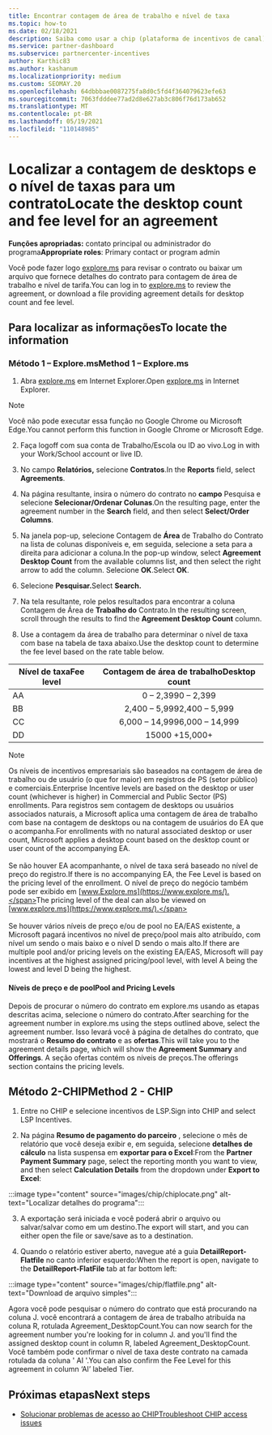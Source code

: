 ```yaml
---
title: Encontrar contagem de área de trabalho e nível de taxa
ms.topic: how-to
ms.date: 02/18/2021
description: Saiba como usar a chip (plataforma de incentivos de canal) para encontrar as informações de nível de taxa e contagem de área de trabalho para um contrato.
ms.service: partner-dashboard
ms.subservice: partnercenter-incentives
author: Karthic83
ms.author: kashanum
ms.localizationpriority: medium
ms.custom: SEOMAY.20
ms.openlocfilehash: 64dbbbae0087275fa8d0c5fd4f364079623efe63
ms.sourcegitcommit: 7063fdddee77ad2d8e627ab3c806f76d173ab652
ms.translationtype: MT
ms.contentlocale: pt-BR
ms.lasthandoff: 05/19/2021
ms.locfileid: "110148985"
---
```

# <a name="locate-the-desktop-count-and-fee-level-for-an-agreement"></a><span data-ttu-id="add2e-103">Localizar a contagem de desktops e o nível de taxas para um contrato</span><span class="sxs-lookup"><span data-stu-id="add2e-103">Locate the desktop count and fee level for an agreement</span></span>

<span data-ttu-id="add2e-104">**Funções apropriadas:** contato principal ou administrador do programa</span><span class="sxs-lookup"><span data-stu-id="add2e-104">**Appropriate roles**: Primary contact or program admin</span></span>

<span data-ttu-id="add2e-105">Você pode fazer logo [explore.ms](https://www.explore.ms/) para revisar o contrato ou baixar um arquivo que fornece detalhes do contrato para contagem de área de trabalho e nível de tarifa.</span><span class="sxs-lookup"><span data-stu-id="add2e-105">You can log in to [explore.ms](https://www.explore.ms/) to review the agreement, or download a file providing agreement details for desktop count and fee level.</span></span>

## <a name="to-locate-the-information"></a><span data-ttu-id="add2e-106">Para localizar as informações</span><span class="sxs-lookup"><span data-stu-id="add2e-106">To locate the information</span></span>

### <a name="method-1--explorems"></a><span data-ttu-id="add2e-107">Método 1 – Explore.ms</span><span class="sxs-lookup"><span data-stu-id="add2e-107">Method 1 – Explore.ms</span></span>

1. <span data-ttu-id="add2e-108">Abra [explore.ms](https://www.explore.ms/) em Internet Explorer.</span><span class="sxs-lookup"><span data-stu-id="add2e-108">Open [explore.ms](https://www.explore.ms/) in Internet Explorer.</span></span> 

>[!Note]
><span data-ttu-id="add2e-109">Você não pode executar essa função no Google Chrome ou Microsoft Edge.</span><span class="sxs-lookup"><span data-stu-id="add2e-109">You cannot perform this function in Google Chrome or Microsoft Edge.</span></span>

2. <span data-ttu-id="add2e-110">Faça logoff com sua conta de Trabalho/Escola ou ID ao vivo.</span><span class="sxs-lookup"><span data-stu-id="add2e-110">Log in with your Work/School account or live ID.</span></span>  

3. <span data-ttu-id="add2e-111">No campo **Relatórios,** selecione **Contratos**.</span><span class="sxs-lookup"><span data-stu-id="add2e-111">In the **Reports** field, select **Agreements**.</span></span>

4. <span data-ttu-id="add2e-112">Na página resultante, insira o número do contrato no **campo** Pesquisa e selecione **Selecionar/Ordenar Colunas**.</span><span class="sxs-lookup"><span data-stu-id="add2e-112">On the resulting page, enter the agreement number in the **Search** field, and then select **Select/Order Columns**.</span></span>

5. <span data-ttu-id="add2e-113">Na janela pop-up, selecione Contagem de **Área** de Trabalho do Contrato na lista de colunas disponíveis e, em seguida, selecione a seta para a direita para adicionar a coluna.</span><span class="sxs-lookup"><span data-stu-id="add2e-113">In the pop-up window, select **Agreement Desktop Count** from the available columns list, and then select the right arrow to add the column.</span></span> <span data-ttu-id="add2e-114">Selecione **OK**.</span><span class="sxs-lookup"><span data-stu-id="add2e-114">Select **OK**.</span></span>

6. <span data-ttu-id="add2e-115">Selecione **Pesquisar.**</span><span class="sxs-lookup"><span data-stu-id="add2e-115">Select **Search.**</span></span>

7. <span data-ttu-id="add2e-116">Na tela resultante, role pelos resultados para encontrar a coluna Contagem de Área de **Trabalho do** Contrato.</span><span class="sxs-lookup"><span data-stu-id="add2e-116">In the resulting screen, scroll through the results to find the **Agreement Desktop Count** column.</span></span> 

8. <span data-ttu-id="add2e-117">Use a contagem da área de trabalho para determinar o nível de taxa com base na tabela de taxa abaixo.</span><span class="sxs-lookup"><span data-stu-id="add2e-117">Use the desktop count to determine the fee level based on the rate table below.</span></span>  

| <span data-ttu-id="add2e-118">Nível de taxa</span><span class="sxs-lookup"><span data-stu-id="add2e-118">Fee level</span></span> | <span data-ttu-id="add2e-119">Contagem de área de trabalho</span><span class="sxs-lookup"><span data-stu-id="add2e-119">Desktop count</span></span> |
| ------ | :-----------: |
|  <span data-ttu-id="add2e-120">A</span><span class="sxs-lookup"><span data-stu-id="add2e-120">A</span></span> | <span data-ttu-id="add2e-121">0 – 2,399</span><span class="sxs-lookup"><span data-stu-id="add2e-121">0 – 2,399</span></span>    |
|  <span data-ttu-id="add2e-122">B</span><span class="sxs-lookup"><span data-stu-id="add2e-122">B</span></span> | <span data-ttu-id="add2e-123">2,400 – 5,999</span><span class="sxs-lookup"><span data-stu-id="add2e-123">2,400 – 5,999</span></span>    |
|  <span data-ttu-id="add2e-124">C</span><span class="sxs-lookup"><span data-stu-id="add2e-124">C</span></span> | <span data-ttu-id="add2e-125">6,000 – 14,999</span><span class="sxs-lookup"><span data-stu-id="add2e-125">6,000 – 14,999</span></span>    |
|  <span data-ttu-id="add2e-126">D</span><span class="sxs-lookup"><span data-stu-id="add2e-126">D</span></span> | <span data-ttu-id="add2e-127">15000 +</span><span class="sxs-lookup"><span data-stu-id="add2e-127">15,000+</span></span>   |

>[!NOTE]
><span data-ttu-id="add2e-128">Os níveis de incentivos empresariais são baseados na contagem de área de trabalho ou de usuário (o que for maior) em registros de PS (setor público) e comerciais.</span><span class="sxs-lookup"><span data-stu-id="add2e-128">Enterprise Incentive levels are based on the desktop or user count (whichever is higher) in Commercial and Public Sector (PS) enrollments.</span></span> <span data-ttu-id="add2e-129">Para registros sem contagem de desktops ou usuários associados naturais, a Microsoft aplica uma contagem de área de trabalho com base na contagem de desktops ou na contagem de usuários do EA que o acompanha.</span><span class="sxs-lookup"><span data-stu-id="add2e-129">For enrollments with no natural associated desktop or user count, Microsoft applies a desktop count based on the desktop count or user count of the accompanying EA.</span></span> <br><br><span data-ttu-id="add2e-130">Se não houver EA acompanhante, o nível de taxa será baseado no nível de preço do registro.</span><span class="sxs-lookup"><span data-stu-id="add2e-130">If there is no accompanying EA, the Fee Level is based on the pricing level of the enrollment.</span></span> <span data-ttu-id="add2e-131">O nível de preço do negócio também pode ser exibido em [www.Explore.ms](https://www.explore.ms/).</span><span class="sxs-lookup"><span data-stu-id="add2e-131">The pricing level of the deal can also be viewed on [www.explore.ms](https://www.explore.ms/).</span></span> <br><br><span data-ttu-id="add2e-132">Se houver vários níveis de preço e/ou de pool no EA/EAS existente, a Microsoft pagará incentivos no nível de preço/pool mais alto atribuído, com nível um sendo o mais baixo e o nível D sendo o mais alto.</span><span class="sxs-lookup"><span data-stu-id="add2e-132">If there are multiple pool and/or pricing levels on the existing EA/EAS,  Microsoft will pay incentives at the highest assigned pricing/pool level, with level A being the lowest and level D being the highest.</span></span>

#### <a name="pool-and-pricing-levels"></a><span data-ttu-id="add2e-133">Níveis de preço e de pool</span><span class="sxs-lookup"><span data-stu-id="add2e-133">Pool and Pricing Levels</span></span>

<span data-ttu-id="add2e-134">Depois de procurar o número do contrato em explore.ms usando as etapas descritas acima, selecione o número do contrato.</span><span class="sxs-lookup"><span data-stu-id="add2e-134">After searching for the agreement number in explore.ms using the steps outlined above, select the agreement number.</span></span> <span data-ttu-id="add2e-135">Isso levará você à página de detalhes do contrato, que mostrará o **Resumo do contrato** e as **ofertas**.</span><span class="sxs-lookup"><span data-stu-id="add2e-135">This will take you to the agreement details page, which will show the **Agreement Summary** and **Offerings**.</span></span> <span data-ttu-id="add2e-136">A seção ofertas contém os níveis de preços.</span><span class="sxs-lookup"><span data-stu-id="add2e-136">The offerings section contains the pricing levels.</span></span>

## <a name="method-2---chip"></a><span data-ttu-id="add2e-137">Método 2-CHIP</span><span class="sxs-lookup"><span data-stu-id="add2e-137">Method 2 - CHIP</span></span>

1. <span data-ttu-id="add2e-138">Entre no CHIP e selecione incentivos de LSP.</span><span class="sxs-lookup"><span data-stu-id="add2e-138">Sign into CHIP and select LSP Incentives.</span></span>

2. <span data-ttu-id="add2e-139">Na página **Resumo de pagamento do parceiro** , selecione o mês de relatório que você deseja exibir e, em seguida, selecione **detalhes de cálculo** na lista suspensa em **exportar para o Excel**:</span><span class="sxs-lookup"><span data-stu-id="add2e-139">From the **Partner Payment Summary** page, select the reporting month you want to view, and then select **Calculation Details** from the dropdown under **Export to Excel**:</span></span>

:::image type="content" source="images/chip/chiplocate.png" alt-text="Localizar detalhes do programa":::

3. <span data-ttu-id="add2e-141">A exportação será iniciada e você poderá abrir o arquivo ou salvar/salvar como em um destino.</span><span class="sxs-lookup"><span data-stu-id="add2e-141">The export will start, and you can either open the file or save/save as to a destination.</span></span>

4. <span data-ttu-id="add2e-142">Quando o relatório estiver aberto, navegue até a guia **DetailReport-Flatfile** no canto inferior esquerdo:</span><span class="sxs-lookup"><span data-stu-id="add2e-142">When the report is open, navigate to the **DetailReport-FlatFile** tab at far bottom left:</span></span>

:::image type="content" source="images/chip/flatfile.png" alt-text="Download de arquivo simples":::

<span data-ttu-id="add2e-144">Agora você pode pesquisar o número do contrato que está procurando na coluna J. você encontrará a contagem de área de trabalho atribuída na coluna R, rotulada Agreement_DesktopCount.</span><span class="sxs-lookup"><span data-stu-id="add2e-144">You can now search for the agreement number you're looking for in column J. and you'll find the assigned desktop count in column R, labeled Agreement_DesktopCount.</span></span> <span data-ttu-id="add2e-145">Você também pode confirmar o nível de taxa deste contrato na camada rotulada da coluna ' AI '.</span><span class="sxs-lookup"><span data-stu-id="add2e-145">You can also confirm the Fee Level for this agreement in column ‘AI’ labeled Tier.</span></span>

## <a name="next-steps"></a><span data-ttu-id="add2e-146">Próximas etapas</span><span class="sxs-lookup"><span data-stu-id="add2e-146">Next steps</span></span>

- [<span data-ttu-id="add2e-147">Solucionar problemas de acesso ao CHIP</span><span class="sxs-lookup"><span data-stu-id="add2e-147">Troubleshoot CHIP access issues</span></span>](chip-access-trouble.md)
